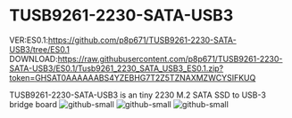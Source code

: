 # TUSB9261-2230-SATA-USB3

VER:ES0.1:https://github.com/p8p671/TUSB9261-2230-SATA-USB3/tree/ES0.1
DOWNLOAD:https://raw.githubusercontent.com/p8p671/TUSB9261-2230-SATA-USB3/ES0.1/Tusb9261_2230_SATA_USB3_ES0.1.zip?token=GHSAT0AAAAAABS4YZEBHG7T2Z5TZNAXMZWCYSIFKUQ

TUSB9261-2230-SATA-USB3 is an tiny 2230 M.2 SATA SSD to USB-3 bridge board
![github-small](https://cdn.discordapp.com/attachments/857047152684564523/959693812828102696/unknown.png)
![github-small](https://cdn.discordapp.com/attachments/857047152684564523/959549369542135818/unknown.png)
![github-small](https://cdn.discordapp.com/attachments/857047152684564523/959550584204177488/unknown.png)
